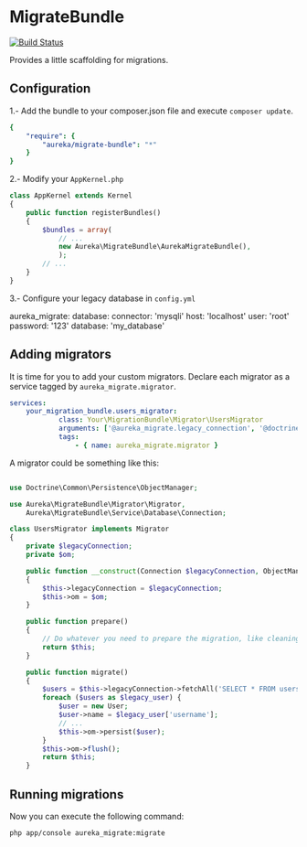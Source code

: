MigrateBundle
=============
[![Build Status](https://travis-ci.org/aureka/MigrateBundle.png)](https://travis-ci.org/aureka/MigrateBundle)

Provides a little scaffolding for migrations.

## Configuration

1.- Add the bundle to your composer.json file and execute `composer update`.

```yaml
{
    "require": {
        "aureka/migrate-bundle": "*"
    }
}
```


2.- Modify your `AppKernel.php`

```php
class AppKernel extends Kernel
{
    public function registerBundles()
    {
        $bundles = array(
            // ...
            new Aureka\MigrateBundle\AurekaMigrateBundle(),
            );
        // ...
    }
}
```

3.- Configure your legacy database in `config.yml`

aureka_migrate:
    database:
        connector: 'mysqli'
        host: 'localhost'
        user: 'root'
        password: '123'
        database: 'my_database'


## Adding migrators

It is time for you to add your custom migrators. Declare each migrator as a service tagged by `aureka_migrate.migrator`.

```yml
services:
    your_migration_bundle.users_migrator:
            class: Your\MigrationBundle\Migrator\UsersMigrator
            arguments: ['@aureka_migrate.legacy_connection', '@doctrine.orm.entity_manager']
            tags:
                - { name: aureka_migrate.migrator }
```


A migrator could be something like this:

```php

use Doctrine\Common\Persistence\ObjectManager;

use Aureka\MigrateBundle\Migrator\Migrator,
    Aureka\MigrateBundle\Service\Database\Connection;

class UsersMigrator implements Migrator
{
    private $legacyConnection;
    private $om;

    public function __construct(Connection $legacyConnection, ObjectManager $om)
    {
        $this->legacyConnection = $legacyConnection;
        $this->om = $om;
    }

    public function prepare()
    {
        // Do whatever you need to prepare the migration, like cleaning the destination tables
        return $this;
    }

    public function migrate()
    {
        $users = $this->legacyConnection->fetchAll('SELECT * FROM users');
        foreach ($users as $legacy_user) {
            $user = new User;
            $user->name = $legacy_user['username'];
            // ...
            $this->om->persist($user);
        }
        $this->om->flush();
        return $this;
    }
```

## Running migrations

Now you can execute the following command:

```sh
php app/console aureka_migrate:migrate
```

